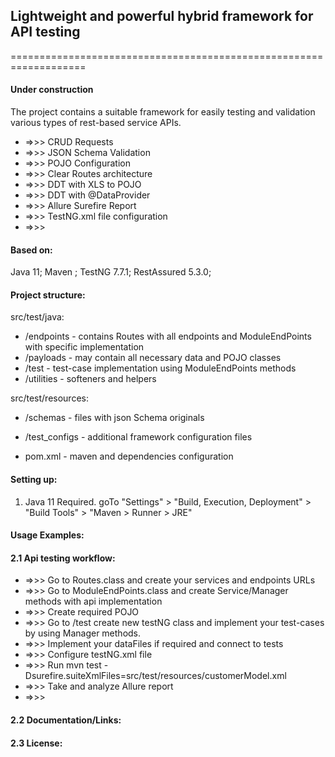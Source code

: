 ## **Lightweight and powerful hybrid framework for API testing**
===================================================================
#### Under construction
The project contains a suitable framework for easily testing and validation various types of rest-based service APIs.
* =>>> CRUD Requests
* =>>> JSON Schema Validation
* =>>> POJO Configuration
* =>>> Clear Routes architecture
* =>>> DDT with XLS to POJO
* =>>> DDT with @DataProvider
* =>>> Allure Surefire Report
* =>>> TestNG.xml file configuration
* =>>> 

#### Based on:
Java 11; Maven ; TestNG 7.7.1; RestAssured 5.3.0; 

#### Project structure:
src/test/java:
  * /endpoints - contains Routes with all endpoints and ModuleEndPoints with specific implementation 
  * /payloads - may contain all necessary data and POJO classes
  * /test - test-case implementation using ModuleEndPoints methods 
  * /utilities - softeners and helpers

src/test/resources:
  * /schemas - files with json Schema originals 
  * /test_configs - additional framework configuration files

  * pom.xml - maven and dependencies configuration

#### Setting up:

1. Java 11 Required. goTo "Settings" > "Build, Execution, Deployment" > "Build Tools" > "Maven > Runner > JRE"

#### **Usage Examples:**
#### 2.1 Api testing workflow:
  * =>>> Go to Routes.class and create your services and endpoints URLs
  * =>>> Go to ModuleEndPoints.class and create Service/Manager methods with api implementation
  * =>>> Create required POJO
  * =>>> Go to /test create new testNG class and implement your test-cases by using Manager methods.
  * =>>> Implement your dataFiles if required and connect to tests
  * =>>> Configure testNG.xml file
  * =>>> Run mvn test -Dsurefire.suiteXmlFiles=src/test/resources/customerModel.xml 
  * =>>> Take and analyze Allure report
  * =>>> 
#### 2.2 Documentation/Links:
#### 2.3 License:


